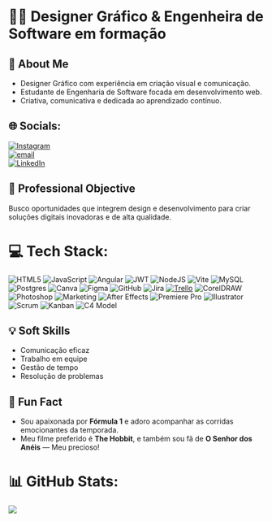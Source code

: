 # 👩‍💻 Designer Gráfico & Engenheira de Software em formação

## 💫 About Me
- Designer Gráfico com experiência em criação visual e comunicação.
- Estudante de Engenharia de Software focada em desenvolvimento web.
- Criativa, comunicativa e dedicada ao aprendizado contínuo.

## 🌐 Socials:
[![Instagram](https://img.shields.io/badge/Instagram-%23E4405F.svg?logo=Instagram&logoColor=white)](https://instagram.com/flavia_antonieli) <br> [![email](https://img.shields.io/badge/Email-D14836?logo=gmail&logoColor=white)](mailto:souza.flaviaantonieli@gmail.com) <br>[![LinkedIn](https://img.shields.io/badge/LinkedIn-%230077B5.svg?logo=linkedin&logoColor=white)](https://linkedin.com/in/FlaviaAntonielideSouza) 

## 🎯 Professional Objective
Busco oportunidades que integrem design e desenvolvimento para criar soluções digitais inovadoras e de alta qualidade.

# 💻 Tech Stack:
![HTML5](https://img.shields.io/badge/HTML5-%23E34F26?style=for-the-badge&logo=html5&logoColor=white)
![JavaScript](https://img.shields.io/badge/JavaScript-%23323330?style=for-the-badge&logo=javascript&logoColor=%23F7DF1E)
![Angular](https://img.shields.io/badge/Angular-%23DD0031?style=for-the-badge&logo=angular&logoColor=white)
![JWT](https://img.shields.io/badge/JWT-black?style=for-the-badge&logo=JSON%20web%20tokens)
![NodeJS](https://img.shields.io/badge/Node.js-6DA55F?style=for-the-badge&logo=node.js&logoColor=white)
![Vite](https://img.shields.io/badge/Vite-%23646CFF?style=for-the-badge&logo=vite&logoColor=white)
![MySQL](https://img.shields.io/badge/MySQL-4479A1?style=for-the-badge&logo=mysql&logoColor=white)
![Postgres](https://img.shields.io/badge/Postgres-%23316192?style=for-the-badge&logo=postgresql&logoColor=white)
![Canva](https://img.shields.io/badge/Canva-%2300C4CC?style=for-the-badge&logo=canva&logoColor=white)
![Figma](https://img.shields.io/badge/Figma-%23F24E1E?style=for-the-badge&logo=figma&logoColor=white)
![GitHub](https://img.shields.io/badge/GitHub-%23121011?style=for-the-badge&logo=github&logoColor=white)
![Jira](https://img.shields.io/badge/Jira-%230A0FFF?style=for-the-badge&logo=atlassian&logoColor=white)
[![Trello](https://img.shields.io/badge/Trello-%23026AA7?style=for-the-badge&logo=trello&logoColor=white)](https://trello.com/b/EXEMPLODOQUADRO)
![CorelDRAW](https://img.shields.io/badge/CorelDRAW-00B388?style=for-the-badge&logo=coreldraw&logoColor=white)
![Photoshop](https://img.shields.io/badge/Photoshop-31A8FF?style=for-the-badge&logo=adobephotoshop&logoColor=white)
![Marketing](https://img.shields.io/badge/Marketing-%23FF6F61?style=for-the-badge&logo=megaport&logoColor=white)
![After Effects](https://img.shields.io/badge/After%20Effects-9999FF?style=for-the-badge&logo=adobeaftereffects&logoColor=white)
![Premiere Pro](https://img.shields.io/badge/Premiere%20Pro-9999FF?style=for-the-badge&logo=adobepremierepro&logoColor=white)
![Illustrator](https://img.shields.io/badge/Illustrator-FF9A00?style=for-the-badge&logo=adobeillustrator&logoColor=white)
![Scrum](https://img.shields.io/badge/Scrum-%230094FF?style=for-the-badge&logo=scrumalliance&logoColor=white)
![Kanban](https://img.shields.io/badge/Kanban-%23009688?style=for-the-badge&logo=trello&logoColor=white)
![C4 Model](https://img.shields.io/badge/C4%20Model-Modelagem%20de%20Arquitetura-%230078D4?style=for-the-badge&logo=data&logoColor=white)

## 💡 Soft Skills
- Comunicação eficaz  
- Trabalho em equipe  
- Gestão de tempo  
- Resolução de problemas  

## 🎉 Fun Fact

- Sou apaixonada por **Fórmula 1** e adoro acompanhar as corridas emocionantes da temporada.  
- Meu filme preferido é **The Hobbit**, e também sou fã de **O Senhor dos Anéis** — Meu precioso!  

# 📊 GitHub Stats:
![](https://github-readme-stats.vercel.app/api/top-langs/?username=FlaviaAtonieli&theme=dark&hide_border=false&include_all_commits=false&count_private=false&layout=compact)
